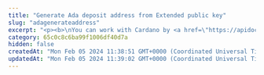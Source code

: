 ```yaml
---
title: "Generate Ada deposit address from Extended public key"
slug: "adagenerateaddress"
excerpt: "<p><b>\nYou can work with Cardano by <a href=\"https://apidoc.tatum.io/tag/Node-RPC#operation/NodeJsonPostRpcDriver\" target=\"_blank\">connecting directly to a blockchain node provided by Tatum</a>.</b></p><br/>\n<h4>1 credit per API call.</h4>\n<p>Generates a Ada deposit address from an Extended public key. The deposit address is generated for the specific index - each extended public key can generate\nup to 2^31 addresses starting from index 0 until 2^31 - 1.</p>"
category: 65c0c8c6ba99f1006df40d7a
hidden: false
createdAt: "Mon Feb 05 2024 11:38:51 GMT+0000 (Coordinated Universal Time)"
updatedAt: "Mon Feb 05 2024 11:39:02 GMT+0000 (Coordinated Universal Time)"
---
```

